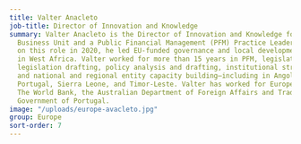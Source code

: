 ```yaml
---
title: Valter Anacleto
job-title: Director of Innovation and Knowledge
summary: Valter Anacleto is the Director of Innovation and Knowledge for DAI’s EU
  Business Unit and a Public Financial Management (PFM) Practice Leader. Before taking
  on this role in 2020, he led EU-funded governance and local development projects
  in West Africa. Valter worked for more than 15 years in PFM, legislative reforms,
  legislation drafting, policy analysis and drafting, institutional strengthening,
  and national and regional entity capacity building—including in Angola, Jamaica,
  Portugal, Sierra Leone, and Timor-Leste. Valter has worked for EuropeAid, USAID,
  The World Bank, the Australian Department of Foreign Affairs and Trade, and the
  Government of Portugal.
image: "/uploads/europe-avacleto.jpg"
group: Europe
sort-order: 7
---
```


